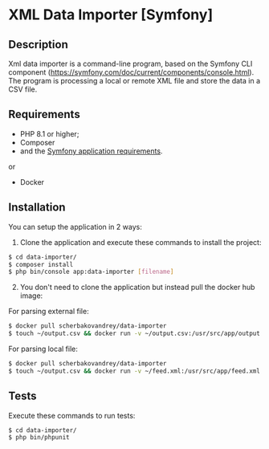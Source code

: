 XML Data Importer [Symfony]
==================================

## Description
Xml data importer is a command-line program, based on the Symfony CLI component
(https://symfony.com/doc/current/components/console.html). The program is processing a
local or remote XML file and store the data in a CSV file. 

## Requirements

* PHP 8.1 or higher;
* Composer
* and the [Symfony application requirements][1].

or

* Docker

## Installation

You can setup the application in 2 ways:

1. Clone the application and execute these commands to install the project:

```bash
$ cd data-importer/
$ composer install
$ php bin/console app:data-importer [filename]
```

2. You don't need to clone the application but instead pull the docker hub image:

For parsing external file:

```bash
$ docker pull scherbakovandrey/data-importer
$ touch ~/output.csv && docker run -v ~/output.csv:/usr/src/app/output.csv scherbakovandrey/data-importer php bin/console app:data-import https://www.somewebsite.com/feed.xml
 ```

For parsing local file:

```bash
$ docker pull scherbakovandrey/data-importer
$ touch ~/output.csv && docker run -v ~/feed.xml:/usr/src/app/feed.xml -v ~/output.csv:/usr/src/app/output.csv scherbakovandrey/data-importer php bin/console app:data-import feed.xml
 ```

## Tests

Execute these commands to run tests:

```bash
$ cd data-importer/
$ php bin/phpunit
```
[1]: https://symfony.com/doc/current/reference/requirements.html